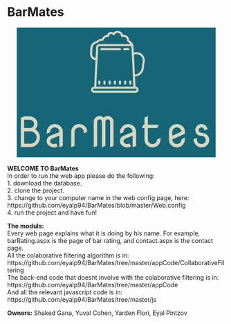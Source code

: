 # BarMates
<p align="center">
  <img width="460" height="300" src="https://github.com/eyalp94/BarMates/blob/master/images/logo_menu.png">
</p>

<p>
  <b>WELCOME TO BarMates</b></br>
  In order to run the web app please do the following:</br>
  1. download the database.</br>
  2. clone the project.</br>
  3. change to your computer name in the web config page, here: https://github.com/eyalp94/BarMates/blob/master/Web.config</br>
  4. run the project and have fun! </br>
</p>
<p>
  <b>The moduls:</b></br>
  Every web page explains what it is doing by his name. For example, barRating.aspx is the page of bar rating, and contact.aspx is the contact page. </br>
  All the colaborative filtering algorithm is in:</br> https://github.com/eyalp94/BarMates/tree/master/appCode/CollaborativeFiltering</br>
  The back-end code that doesnt involve with the colaborative filtering is in:</br> https://github.com/eyalp94/BarMates/tree/master/appCode</br>
  And all the relevant javascript code is in: https://github.com/eyalp94/BarMates/tree/master/js </br>
</p>
<p>
 <b> Owners:</b> Shaked Gana, Yuval Cohen, Yarden Flori, Eyal Pintzov
</p>
  

